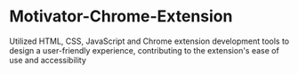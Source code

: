 # Motivator-Chrome-Extension
 Utilized HTML, CSS, JavaScript and Chrome extension development tools to design a user-friendly  experience, contributing to the extension's ease of use and accessibility
